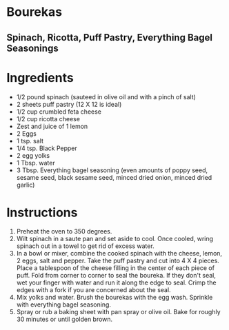 # Bourekas

## Spinach, Ricotta, Puff Pastry, Everything Bagel Seasonings

# Ingredients

* 1/2 pound spinach (sauteed in olive oil and with a pinch of salt)
* 2 sheets puff pastry (12 X 12 is ideal)
* 1/2 cup crumbled feta cheese
* 1/2 cup ricotta cheese
* Zest and juice of 1 lemon
* 2 Eggs
* 1 tsp. salt
* 1/4 tsp. Black Pepper
* 2 egg yolks
* 1 Tbsp. water
* 3 Tbsp. Everything bagel seasoning (even amounts of poppy seed, sesame seed, black sesame seed, minced dried onion, minced dried garlic)

# Instructions

1. Preheat the oven to 350 degrees.
1. Wilt spinach in a saute pan and set aside to cool. Once cooled, wring spinach out in a towel to get rid of excess water.
1. In a bowl or mixer, combine the cooked spinach with the cheese, lemon, 2 eggs, salt and pepper. Take the puff pastry and cut into 4 X 4 pieces. Place a tablespoon of the cheese filling in the center of each piece of puff. Fold from corner to corner to seal the boureka. If they don't seal, wet your finger with water and run it along the edge to seal. Crimp the edges with a fork if you are concerned about the seal.
1. Mix yolks and water. Brush the bourekas with the egg wash. Sprinkle with everything bagel seasoning.
1. Spray or rub a baking sheet with pan spray or olive oil. Bake for roughly 30 minutes or until golden brown.
